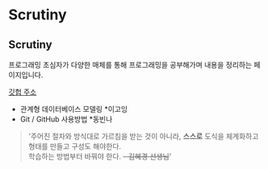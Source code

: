 # Scrutiny
## Scrutiny

프로그래밍 초심자가 다양한 매체를 통해 프로그래밍을 공부해가며 내용을 정리하는 페이지입니다.

[깃헙 주소](https://github.com/sooish/Scrutiny/edit/master/README.md)

* 관계형 데이터베이스 모델링 
  *이고잉 
* Git / GitHub 사용방법 
  *동빈나
 
>  '주어진 절차와 방식대로 가르침을 받는 것이 아니라, **스스로** 도식을 체계화하고 형태를 만들고 구성도 해야한다.      
학습하는 방법부터 바꿔야 한다. ~~- 김혜경 선생님~~'
